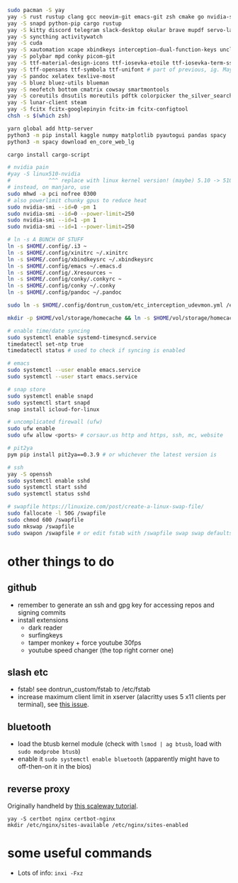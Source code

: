 ```sh
sudo pacman -S yay
yay -S rust rustup clang gcc neovim-git emacs-git zsh cmake go nvidia-settings tk certbot ispell aspell 
yay -S snapd python-pip cargo rustup
yay -S kitty discord telegram slack-desktop okular brave mupdf servo-latest
yay -S syncthing activitywatch 
yay -S cuda
yay -S xautomation xcape xbindkeys interception-dual-function-keys unclutter
yay -S polybar mpd conky picom-git
yay -S ttf-material-design-icons ttf-iosevka-etoile ttf-iosevka-term-ss12 ttf-iosevka-aile
yay -S tff-opensans ttf-symbola ttf-unifont # part of previous, ig. May have to import keys manually: https://unix.stackexchange.com/a/617320
yay -S pandoc xelatex texlive-most
yay -S bluez bluez-utils blueman
yay -S neofetch bottom cmatrix cowsay smartmontools
yay -S coreutils dnsutils moreutils pdftk colorpicker the_silver_searcher fd hyperfine wget tree ffmpeg fzf unzip xclip tig bat jq entr xorg-xev zoxide lsd dust duf gping ngrok rm-improved flameshot pv
yay -S lunar-client steam
yay -S fcitx fcitx-googlepinyin fcitx-im fcitx-configtool
chsh -s $(which zsh)

yarn global add http-server
python3 -m pip install kaggle numpy matplotlib pyautogui pandas spacy
python3 -m spacy download en_core_web_lg

cargo install cargo-script

# nvidia pain
#yay -S linux510-nvidia
#            ^^^ replace with linux kernel version! (maybe) 5.10 -> 510 DOESNT WORK
# instead, on manjaro, use
sudo mhwd -a pci nofree 0300
# also powerlimit chunky gpus to reduce heat
sudo nvidia-smi --id=0 -pm 1
sudo nvidia-smi --id=0 --power-limit=250
sudo nvidia-smi --id=1 -pm 1
sudo nvidia-smi --id=1 --power-limit=250

# ln -s A BUNCH OF STUFF
ln -s $HOME/.config/.i3 ~
ln -s $HOME/.config/xinitrc ~/.xinitrc
ln -s $HOME/.config/xbindkeysrc ~/.xbindkeysrc
ln -s $HOME/.config/emacs ~/.emacs.d
ln -s $HOME/.config/.Xresources ~
ln -s $HOME/.config/conky/.conkyrc ~
ln -s $HOME/.config/conky ~/.conky
ln -s $HOME/.config/pandoc ~/.pandoc

sudo ln -s $HOME/.config/dontrun_custom/etc_interception_udevmon.yml /etc/interception/udevmon.yaml

mkdir -p $HOME/vol/storage/homecache && ln -s $HOME/vol/storage/homecache/ ~/.cache

# enable time/date syncing
sudo systemctl enable systemd-timesyncd.service
timedatectl set-ntp true
timedatectl status # used to check if syncing is enabled

# emacs
sudo systemctl --user enable emacs.service
sudo systemctl --user start emacs.service

# snap store
sudo systemctl enable snapd
sudo systemctl start snapd
snap install icloud-for-linux

# uncomplicated firewall (ufw)
sudo ufw enable
sudo ufw allow <ports> # corsaur.us http and https, ssh, mc, website

# pit2ya
pym pip install pit2ya==0.3.9 # or whichever the latest version is

# ssh 
yay -S openssh
sudo systemctl enable sshd 
sudo systemctl start sshd
sudo systemctl status sshd

# swapfile https://linuxize.com/post/create-a-linux-swap-file/
sudo fallocate -l 50G /swapfile
sudo chmod 600 /swapfile
sudo mkswap /swapfile
sudo swapon /swapfile # or edit fstab with /swapfile swap swap defaults 0 0
```

# other things to do
## github
- remember to generate an ssh and gpg key for accessing repos and signing commits
- install extensions
    - dark reader
    - surfingkeys
    - tamper monkey + force youtube 30fps
    - youtube speed changer (the top right corner one)

## slash etc
- fstab! see dontrun_custom/fstab to /etc/fstab
- increase maximum client limit in xserver (alacritty uses 5 x11 clients per terminal), see [this issue](https://github.com/alacritty/alacritty/issues/2735#issuecomment-537462804).

## bluetooth
- load the btusb kernel module (check with `lsmod | ag btusb`, load with `sudo modprobe btusb`)
- enable it `sudo systemctl enable bluetooth` (apparently might have to off-then-on it in the bios)

## reverse proxy
Originally handheld by [this scaleway tutorial](https://www.scaleway.com/en/docs/tutorials/nginx-reverse-proxy/).
```
yay -S certbot nginx certbot-nginx 
mkdir /etc/nginx/sites-available /etc/nginx/sites-enabled
```

# some useful commands
- Lots of info: `inxi -Fxz`
